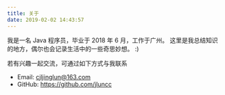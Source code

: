 ```yaml
---
title: 关于
date: 2019-02-02 14:43:57
---
```


我是一名 Java 程序员，毕业于 2018 年 6 月，工作于广州。
这里是我总结知识的地方，偶尔也会记录生活中的一些奇思妙想。 :)

若有兴趣一起交流，可通过如下方式与我联系
- Email: cjljinglun@163.com
- GitHub: https://github.com/jluncc
